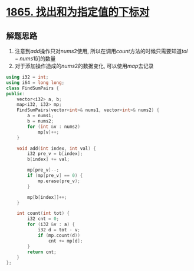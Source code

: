 # [1865. 找出和为指定值的下标对](https://leetcode.cn/problems/finding-pairs-with-a-certain-sum/)

## 解题思路

1. 注意到$add$操作只对$nums2$使用, 所以在调用$count$方法的时候只需要知道$tol - nums1[i]$的数量
2. 对于添加操作造成的$nums2$的数据变化, 可以使用$map$去记录

```cpp
using i32 = int;
using i64 = long long;
class FindSumPairs {
public:
    vector<i32> a, b;
    map<i32, i32> mp;
    FindSumPairs(vector<int>& nums1, vector<int>& nums2) {
        a = nums1;
        b = nums2;
        for (int &v : nums2)
            mp[v]++;
    }

    void add(int index, int val) {
        i32 pre_v = b[index];
        b[index] += val;

        mp[pre_v]--;
        if (mp[pre_v] == 0) {
            mp.erase(pre_v);
        }

        mp[b[index]]++;
    }

    int count(int tot) {
        i32 cnt = 0;
        for (i32 &v : a) {
            i32 d = tot - v;
            if (mp.count(d))
                cnt += mp[d];
        }
        return cnt;
    }
};

```

